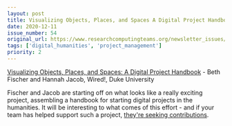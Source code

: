 ```yaml
---
layout: post
title: Visualizing Objects, Places, and Spaces A Digital Project Handbook - Beth Fischer and Hannah Jacob, Wired!, Duke University
date: 2020-12-11
issue_number: 54
original_url: https://www.researchcomputingteams.org/newsletter_issues/0054
tags: ['digital_humanities', 'project_management']
priority: 2
---
```


<!-- markdownlint-disable MD033 -->
<!-- markdownlint-disable MD041 -->
<!-- markdownlint-disable MD049 -->

[Visualizing Objects, Places, and Spaces: A Digital Project Handbook](https://handbook.pubpub.org) - Beth Fischer and Hannah Jacob, Wired!, Duke University

Fischer and Jacob are starting off on what looks like a really exciting project, assembling a handbook for starting digital projects in the humanities. It will be interesting to what comes of this effort - and if your team has helped support such a project, [they're seeking contributions](https://handbook.pubpub.org/get-involved).

